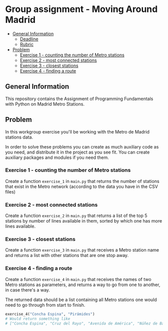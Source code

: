 # Group assignment - Moving Around Madrid

<!-- vscode-markdown-toc -->
* [General Information](#GeneralInformation)
	* [Deadline](#Deadline)
	* [Rubric](#Rubric)
* [Problem](#Problem)
	* [Exercise 1 - counting the number of Metro stations](#Exercise1-countingthenumberofMetrostations)
	* [Exercise 2 - most connected stations](#Exercise2-mostconnectedstations)
	* [Exercise 3 - closest stations](#Exercise3-closeststations)
	* [Exercise 4 - finding a route](#Exercise4-findingaroute)

<!-- vscode-markdown-toc-config
	numbering=false
	autoSave=false
	/vscode-markdown-toc-config -->
<!-- /vscode-markdown-toc -->

## <a name='GeneralInformation'></a>General Information

This repository contains the Assignment of Programming Fundamentals with Python on Madrid Metro Stations.


## <a name='Problem'></a>Problem

In this workgroup exercise you'll be working with the Metro de Madrid stations data.

In order to solve these problems you can create as much auxiliary code as you need, and distribute it in the project as you see fit.  You can create auxiliary packages and modules if you need them.

### <a name='Exercise1-countingthenumberofMetrostations'></a>Exercise 1 - counting the number of Metro stations

Create a function `exercise_1` in `main.py` that returns the number of stations that exist in the Metro network (according to the data you have in the CSV files)

### <a name='Exercise2-mostconnectedstations'></a>Exercise 2 - most connected stations

Create a function `exercise_2` in `main.py` that returns a list of the top 5 stations by number of lines available in them, sorted by which one has more lines available.

### <a name='Exercise3-closeststations'></a>Exercise 3 - closest stations

Create a function `exercise_3` in `main.py` that receives a Metro station name and returns a list with other stations that are one stop away.

### <a name='Exercise4-findingaroute'></a>Exercise 4 - finding a route

Create a function `exercise_4` in `main.py` that receives the names of two Metro stations as parameters, and returns a way to go from one to another, in case there's a way.

The returned data should be a list containing all Metro stations one would need to go through from start to finish.

```python
exercise_4("Concha Espina", "Pirámides")
# Would return something like
# ["Concha Espina", "Cruz del Rayo", "Avenida de América", "Núñez de Balboa", "Príncipe de Vergara", "Retiro", "Banco de España", "Sevilla", "Sol", "Opera", "La Latina", "Puerta de Toledo", "Acacias", "Pirámides"]
```




[^1]: This requirement will be fulfilled if there's at least one commit by each member of the group
